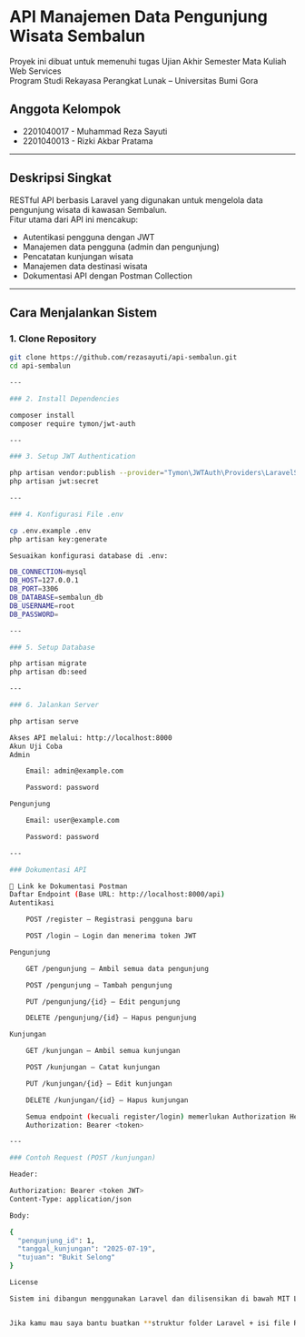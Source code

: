 # API Manajemen Data Pengunjung Wisata Sembalun

Proyek ini dibuat untuk memenuhi tugas Ujian Akhir Semester Mata Kuliah Web Services  
Program Studi Rekayasa Perangkat Lunak – Universitas Bumi Gora

## Anggota Kelompok

- 2201040017 - Muhammad Reza Sayuti  
- 2201040013 - Rizki Akbar Pratama

---

## Deskripsi Singkat

RESTful API berbasis Laravel yang digunakan untuk mengelola data pengunjung wisata di kawasan Sembalun.  
Fitur utama dari API ini mencakup:

- Autentikasi pengguna dengan JWT
- Manajemen data pengguna (admin dan pengunjung)
- Pencatatan kunjungan wisata
- Manajemen data destinasi wisata
- Dokumentasi API dengan Postman Collection

---

## Cara Menjalankan Sistem

### 1. Clone Repository

```bash
git clone https://github.com/rezasayuti/api-sembalun.git
cd api-sembalun

---

### 2. Install Dependencies

composer install
composer require tymon/jwt-auth

---

### 3. Setup JWT Authentication

php artisan vendor:publish --provider="Tymon\JWTAuth\Providers\LaravelServiceProvider"
php artisan jwt:secret

---

### 4. Konfigurasi File .env

cp .env.example .env
php artisan key:generate

Sesuaikan konfigurasi database di .env:

DB_CONNECTION=mysql  
DB_HOST=127.0.0.1  
DB_PORT=3306  
DB_DATABASE=sembalun_db  
DB_USERNAME=root  
DB_PASSWORD=

---

### 5. Setup Database

php artisan migrate
php artisan db:seed

---

### 6. Jalankan Server

php artisan serve

Akses API melalui: http://localhost:8000
Akun Uji Coba
Admin

    Email: admin@example.com

    Password: password

Pengunjung

    Email: user@example.com

    Password: password

---

### Dokumentasi API

📎 Link ke Dokumentasi Postman
Daftar Endpoint (Base URL: http://localhost:8000/api)
Autentikasi

    POST /register – Registrasi pengguna baru

    POST /login – Login dan menerima token JWT

Pengunjung

    GET /pengunjung – Ambil semua data pengunjung

    POST /pengunjung – Tambah pengunjung

    PUT /pengunjung/{id} – Edit pengunjung

    DELETE /pengunjung/{id} – Hapus pengunjung

Kunjungan

    GET /kunjungan – Ambil semua kunjungan

    POST /kunjungan – Catat kunjungan

    PUT /kunjungan/{id} – Edit kunjungan

    DELETE /kunjungan/{id} – Hapus kunjungan

    Semua endpoint (kecuali register/login) memerlukan Authorization Header:
    Authorization: Bearer <token>

---

### Contoh Request (POST /kunjungan)

Header:

Authorization: Bearer <token JWT>
Content-Type: application/json

Body:

{
  "pengunjung_id": 1,
  "tanggal_kunjungan": "2025-07-19",
  "tujuan": "Bukit Selong"
}

License

Sistem ini dibangun menggunakan Laravel dan dilisensikan di bawah MIT License.


Jika kamu mau saya bantu buatkan **struktur folder Laravel + isi file README.md langsung dalam proyek** (ZIP)
